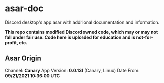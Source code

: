 # asar-doc
Discord desktop's app.asar with additional documentation and information.

**This repo contains modified Discord owned code, which may or may not fall under fair use. Code here is uploaded for education and is not-for-profit, etc.**


## Asar Origin

Channel: **Canary**
App Version: **0.0.131** (Canary, Linux)
Date From: **09/21/2021 10:36:00 UTC**